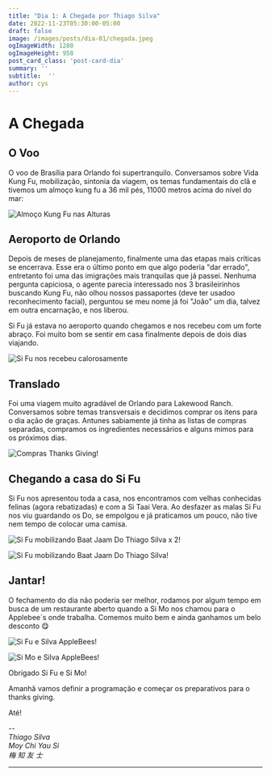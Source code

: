 ```yaml
---
title: "Dia 1: A Chegada por Thiago Silva"
date: 2022-11-23T05:30:00-05:00
draft: false
image: /images/posts/dia-01/chegada.jpeg
ogImageWidth: 1280
ogImageHeight: 958
post_card_class: 'post-card-dia'
summary: ''
subtitle:  ''
author: cys
---
```


# A Chegada

## O Voo

O voo de Brasília para Orlando foi supertranquilo. Conversamos sobre Vida Kung Fu, mobilização, sintonia da viagem, os temas fundamentais do clã e tivemos um almoço kung fu a 36 mil pés, 11000 metros acima do nível do mar:

![Almoço Kung Fu nas Alturas](/images/posts/dia-01/almoco-kung-fu-nas-alturas.jpg)

## Aeroporto de Orlando

Depois de meses de planejamento, finalmente uma das etapas mais críticas se encerrava. Esse era o último ponto em que algo poderia "dar errado", entretanto foi uma das imigrações mais tranquilas que já passei. Nenhuma pergunta capiciosa, o agente parecia interessado nos 3 brasileirinhos buscando Kung Fu, não olhou nossos passaportes (deve ter usadoo reconhecimento facial), perguntou se meu nome já foi "João" um dia, talvez em outra encarnação, e nos liberou.
 
Si Fu já estava no aeroporto quando chegamos e nos recebeu com um forte abraço. Foi muito bom se sentir em casa finalmente depois de dois dias viajando.

![Si Fu nos recebeu calorosamente](/images/posts/dia-01/si-fu-nos-recebe-calorosamente.jpeg)

## Translado

Foi uma viagem muito agradável de Orlando para Lakewood Ranch. Conversamos sobre temas transversais e decidimos comprar os itens para o dia ação de graças. Antunes sabiamente já tinha as listas de compras separadas, compramos os ingredientes necessários e alguns mimos para os próximos dias.


![Compras Thanks Giving!](/images/posts/dia-01/compras-thanks-giving.jpeg)

## Chegando a casa do Si Fu

Si Fu nos apresentou toda a casa, nos encontramos com velhas conhecidas felinas (agora rebatizadas) e com a Si Taai Vera. Ao desfazer as malas Si Fu nos viu guardando os Do, se empolgou e já praticamos um pouco, não tive nem tempo de colocar uma camisa.

![Si Fu mobilizando Baat Jaam Do Thiago Silva x 2!](/images/posts/dia-01/si-fu-bjd-cys-2.jpeg)

![Si Fu mobilizando Baat Jaam Do Thiago Silva!](/images/posts/dia-01/si-fu-bjd-cys.jpeg)

## Jantar!

O fechamento do dia não poderia ser melhor, rodamos por algum tempo em busca de um restaurante aberto quando a Si Mo nos chamou para o Applebee´s onde trabalha. Comemos muito bem e ainda ganhamos um belo desconto 😋

![Si Fu e Silva AppleBees!](/images/posts/dia-01/si-fu-cys-florida.jpeg)

![Si Mo e Silva AppleBees!](/images/posts/dia-01/si-mo-cys-florida.jpeg)

Obrigado Si Fu e Si Mo!

Amanhã vamos definir a programação e começar os preparativos para o thanks giving.

Até!

--  
_Thiago Silva_  
_Moy Chi Yau Si_  
_梅 知 友 士_

***

